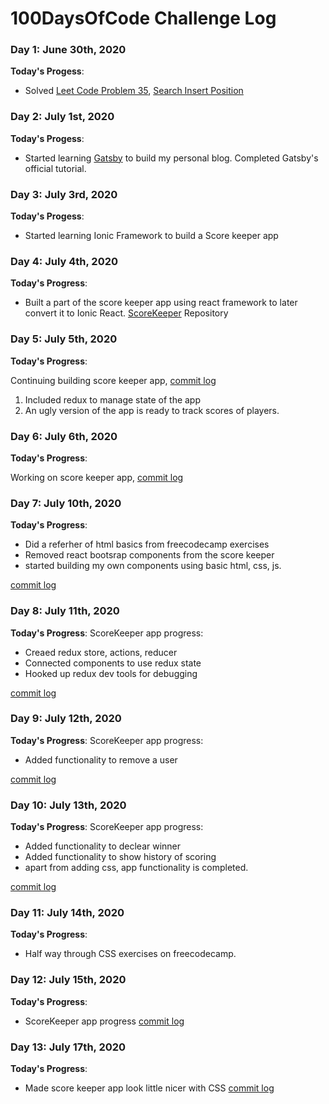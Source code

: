 # 100DaysOfCode Challenge Log
### Day 1: June 30th, 2020
**Today's Progess**:
  * Solved [Leet Code Problem 35](https://leetcode.com/problems/search-insert-position/), [Search Insert Position](https://github.com/nitinpasula/LeetCodeProblems/commit/5362ab2497bdb81be8bb3348fc51465b9d3e0132)
### Day 2: July 1st, 2020
**Today's Progess**:
 * Started learning [Gatsby](https://www.gatsbyjs.org/) to build my personal blog. Completed Gatsby's official tutorial.
### Day 3: July 3rd, 2020
**Today's Progess**:
 * Started learning Ionic Framework to build a Score keeper app
### Day 4: July 4th, 2020
**Today's Progress**:
 * Built a part of the score keeper app using react framework to later convert it to Ionic React. [ScoreKeeper](https://github.com/nitinpasula/ScoreKeeper) Repository
### Day 5: July 5th, 2020
**Today's Progress**: 

Continuing building score keeper app, [commit log](https://github.com/nitinpasula/ScoreKeeper/commits/master)
  1. Included redux to manage state of the app
  2. An ugly version of the app is ready to track scores of players.
### Day 6: July 6th, 2020
**Today's Progress**:

Working on score keeper app, [commit log](https://github.com/nitinpasula/ScoreKeeper/commits/master)
### Day 7: July 10th, 2020
**Today's Progress**:
 * Did a referher of html basics from freecodecamp exercises
 * Removed react bootsrap components from the score keeper 
 * started building my own components using basic html, css, js.
 
[commit log](https://github.com/nitinpasula/ScoreKeeper/commits/master)

### Day 8: July 11th, 2020
**Today's Progress**:
ScoreKeeper app progress:
 * Creaed redux store, actions, reducer
 * Connected components to use redux state
 * Hooked up redux dev tools for debugging
 
[commit log](https://github.com/nitinpasula/ScoreKeeper/commits/master)

### Day 9: July 12th, 2020
**Today's Progress**:
ScoreKeeper app progress:
 * Added functionality to remove a user
 
[commit log](https://github.com/nitinpasula/ScoreKeeper/commits/master)

### Day 10: July 13th, 2020
**Today's Progress**:
ScoreKeeper app progress:
 * Added functionality to declear winner
 * Added functionality to show history of scoring
 * apart from adding css, app functionality is completed.
 
[commit log](https://github.com/nitinpasula/ScoreKeeper/commits/master)

### Day 11: July 14th, 2020
**Today's Progress**:
 * Half way through CSS exercises on freecodecamp.
### Day 12: July 15th, 2020
**Today's Progress**:
 * ScoreKeeper app progress
 [commit log](https://github.com/nitinpasula/ScoreKeeper/commits/master)
### Day 13: July 17th, 2020
**Today's Progress**:
 * Made score keeper app look little nicer with CSS
 [commit log](https://github.com/nitinpasula/ScoreKeeper/commits/master)
 
